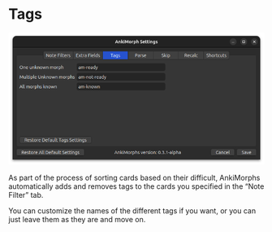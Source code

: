 # Tags


![tags-tab.png](../../../img/tags-tab.png)

As part of the process of sorting cards based on their difficult, AnkiMorphs automatically adds and removes tags to the
cards you specified in the “Note Filter” tab.

You can customize the names of the different tags if you want, or you can just leave them as they are and move on.
